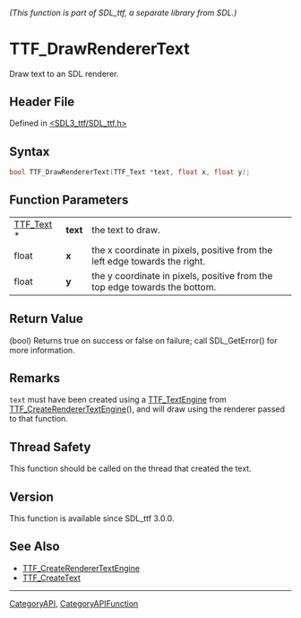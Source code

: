 ###### (This function is part of SDL_ttf, a separate library from SDL.)
# TTF_DrawRendererText

Draw text to an SDL renderer.

## Header File

Defined in [<SDL3_ttf/SDL_ttf.h>](https://github.com/libsdl-org/SDL_ttf/blob/main/include/SDL3_ttf/SDL_ttf.h)

## Syntax

```c
bool TTF_DrawRendererText(TTF_Text *text, float x, float y);
```

## Function Parameters

|                        |          |                                                                            |
| ---------------------- | -------- | -------------------------------------------------------------------------- |
| [TTF_Text](TTF_Text) * | **text** | the text to draw.                                                          |
| float                  | **x**    | the x coordinate in pixels, positive from the left edge towards the right. |
| float                  | **y**    | the y coordinate in pixels, positive from the top edge towards the bottom. |

## Return Value

(bool) Returns true on success or false on failure; call SDL_GetError() for
more information.

## Remarks

`text` must have been created using a [TTF_TextEngine](TTF_TextEngine) from
[TTF_CreateRendererTextEngine](TTF_CreateRendererTextEngine)(), and will
draw using the renderer passed to that function.

## Thread Safety

This function should be called on the thread that created the text.

## Version

This function is available since SDL_ttf 3.0.0.

## See Also

- [TTF_CreateRendererTextEngine](TTF_CreateRendererTextEngine)
- [TTF_CreateText](TTF_CreateText)

----
[CategoryAPI](CategoryAPI), [CategoryAPIFunction](CategoryAPIFunction)

